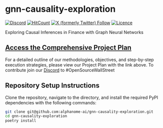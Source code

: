 # gnn-causality-exploration
  <a href="https://discord.gg/2MC3uJhBxs"><img alt="Discord" src="https://img.shields.io/discord/1164249739836018698"></a>
  <a href="http://hits.dwyl.com/alphanome-ai/gnn-causality-exploration"><img src="https://img.shields.io/endpoint?url=https%3A%2F%2Fhits.dwyl.com%2Falphanome-ai%2Fgnn-causality-exploration.json%3Fshow%3Dunique" alt="HitCount" /></a>
  <a href="https://twitter.com/alphanomeai"><img alt="X (formerly Twitter) Follow" src="https://img.shields.io/twitter/follow/alphanomeai"></a>
  <a href="LICENSE"><img src="https://img.shields.io/github/license/alphanome-ai/gnn-causality-exploration.svg" alt="Licence"></a>

Exploring Causal Inferences in Finance with Graph Neural Networks

## [Access the Comprehensive Project Plan](project-plan.md)

For a detailed outline of our methodologies, objectives, and step-by-step execution strategies, please view our Project Plan with the link above. To contribute join our [Discord](https://discord.gg/2MC3uJhBxs) to #OpenSourceWallStreet

## Repository Setup Instructions

Clone the repository, navigate to the directory, and install the required PyPI dependencies with the following commands:


```bash
git clone git@github.com:alphanome-ai/gnn-causality-exploration.git
cd gnn-causality-exploration
poetry install
```
